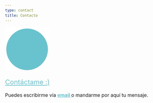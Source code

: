 ```yaml
---
type: contact
title: Contacto
---
```


<div style="align: center; margin-bottom:4%;">
<img src="/images/send140px.gif" alt="email" >
</div>
<a style="font-weight: medium; font-size: 22px; color: rgb(104, 195, 206);" href="mailto:sandra.m.revilla@gmail.com">
Contáctame :)</a>

<p style="font-size: 16px; margin-top: 4%;">
Puedes escribirme vía <a style="color: rgb(104, 195, 206); font-weight: bold" href="mailto:sandra.m.revilla@gmail.com"> email </a> o mandarme por aquí tu mensaje.</p>

<script type="text/javascript" defer src="//www.123formbuilder.com/embed/5477303.js" data-role="form" data-default-width="650px"></script>

